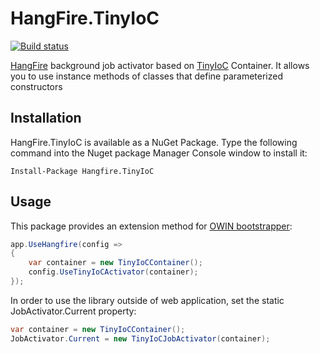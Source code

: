 HangFire.TinyIoC
================

[![Build status](https://ci.appveyor.com/api/projects/status/o5fdyjwi1f38xjmm)](https://ci.appveyor.com/project/RichClement/hangfire-tinyioc)

[HangFire](http://hangfire.io) background job activator based on [TinyIoC](https://github.com/grumpydev/TinyIoC) Container. It allows you to use instance methods of classes that define parameterized constructors

Installation
------

HangFire.TinyIoC is available as a NuGet Package. Type the following command into the Nuget package Manager Console window to install it:

```
Install-Package Hangfire.TinyIoC
```

Usage
------

This package provides an extension method for [OWIN bootstrapper](http://docs.hangfire.io/en/latest/users-guide/getting-started/owin-bootstrapper.html):

```csharp
app.UseHangfire(config =>
{
	var container = new TinyIoCContainer();
	config.UseTinyIoCActivator(container);
});
```

In order to use the library outside of web application, set the static JobActivator.Current property:

```csharp
var container = new TinyIoCContainer();
JobActivator.Current = new TinyIoCJobActivator(container);
```
